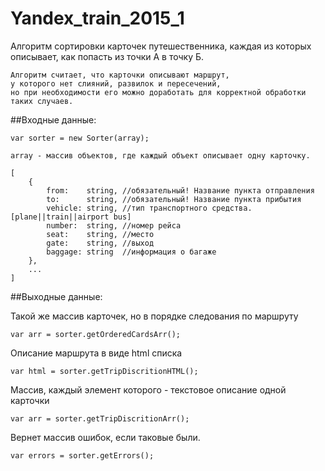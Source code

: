 # Yandex_train_2015_1

Алгоритм сортировки карточек путешественника, каждая из которых описывает, как попасть из точки А в точку Б.

	Алгоритм считает, что карточки описывают маршрут,
	у которого нет слияний, развилок и пересечений,
	но при необходимости его можно доработать для корректной обработки таких случаев.
	
##Входные данные:

	var sorter = new Sorter(array);
	
	array - массив объектов, где каждый объект описывает одну карточку.
	
	[
		{
			from:    string, //обязательный! Название пункта отправления
			to:      string, //обязательный! Название пункта прибытия
			vehicle: string, //тип транспортного средства. [plane||train||airport bus]
			number:  string, //номер рейса
			seat:    string, //место
			gate:    string, //выход
			baggage: string  //информация о багаже
		},
		...
	]

##Выходные данные:

Такой же массив карточек, но в порядке следования по маршруту

	var arr = sorter.getOrderedCardsArr();

Описание маршрута в виде html списка

	var html = sorter.getTripDiscritionHTML(); 

Массив, каждый элемент которого - текстовое описание одной карточки

	var arr = sorter.getTripDiscritionArr();	

Вернет массив ошибок, если таковые были.

	var errors = sorter.getErrors();             
